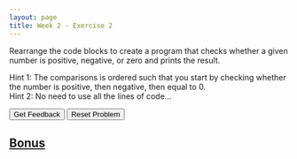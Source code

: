 ```yaml
---
layout: page
title: Week 2 - Exercise 2
---
```


Rearrange the code blocks to create a program that checks whether a given number is positive, negative, or zero and prints the result.

Hint 1: The comparisons is ordered such that you start by checking whether the number is positive, then negative, then equal to 0.
<br>
Hint 2: No need to use all the lines of code...


<div id="sortableTrash" class="sortable-code"></div> 
<div id="sortable" class="sortable-code"></div> 
<div style="clear:both;"></div> 
<p> 
    <input id="feedbackLink" value="Get Feedback" type="button" /> 
    <input id="newInstanceLink" value="Reset Problem" type="button" /> 
</p> 
<script type="text/javascript"> 
(function(){
  var initial = "number1 = 3\n" +
    "current_measurement = 92 #distractor\n" +
    "is_positive = number1 > 0\n" +
    "is_negative = number1 < 0\n" +
    "is_zero = number1 == 0\n" +
    "print(&quot;Positive:&quot;, is_positive)\n"
    "print(&quot;Negative:&quot;, is_negative)\n" +
    "print(&quot;Zero:&quot;, is_zero)"
    ;
  var parsonsPuzzle = new ParsonsWidget({
    "sortableId": "sortable",
    "max_wrong_lines": 10,
    "grader": ParsonsWidget._graders.LineBasedGrader,
    "exec_limit": 2500,
    "can_indent": true,
    "x_indent": 50,
    "lang": "en",
    "show_feedback": true,
    "trashId": "sortableTrash"
  });
  parsonsPuzzle.init(initial);
  parsonsPuzzle.shuffleLines();
  $("#newInstanceLink").click(function(event){ 
      event.preventDefault(); 
      parsonsPuzzle.shuffleLines(); 
  }); 
  $("#feedbackLink").click(function(event){ 
      event.preventDefault(); 
      parsonsPuzzle.getFeedback(); 
  }); 
})(); 
</script>

## [Bonus](./bonus_ex.html)
